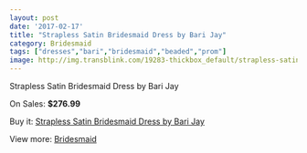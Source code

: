 ```yaml
---
layout: post
date: '2017-02-17'
title: "Strapless Satin Bridesmaid Dress by Bari Jay"
category: Bridesmaid
tags: ["dresses","bari","bridesmaid","beaded","prom"]
image: http://img.transblink.com/19283-thickbox_default/strapless-satin-bridesmaid-dress-by-bari-jay.jpg
---
```

Strapless Satin Bridesmaid Dress by Bari Jay

On Sales: **$276.99**
<a href="https://www.transblink.com/en/bridesmaid/6043-strapless-satin-bridesmaid-dress-by-bari-jay.html"><amp-img layout="responsive" width="600" height="600" src="//img.transblink.com/19283-thickbox_default/strapless-satin-bridesmaid-dress-by-bari-jay.jpg" alt="Strapless Satin Bridesmaid Dress by Bari Jay 0" /></a>
<a href="https://www.transblink.com/en/bridesmaid/6043-strapless-satin-bridesmaid-dress-by-bari-jay.html"><amp-img layout="responsive" width="600" height="600" src="//img.transblink.com/19284-thickbox_default/strapless-satin-bridesmaid-dress-by-bari-jay.jpg" alt="Strapless Satin Bridesmaid Dress by Bari Jay 1" /></a>

Buy it: [Strapless Satin Bridesmaid Dress by Bari Jay](https://www.transblink.com/en/bridesmaid/6043-strapless-satin-bridesmaid-dress-by-bari-jay.html "Strapless Satin Bridesmaid Dress by Bari Jay")

View more: [Bridesmaid](https://www.transblink.com/en/4-bridesmaid "Bridesmaid")